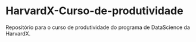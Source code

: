# HarvardX-Curso-de-produtividade
Repositório para o curso de produtividade do programa de DataScience da HarvardX.
